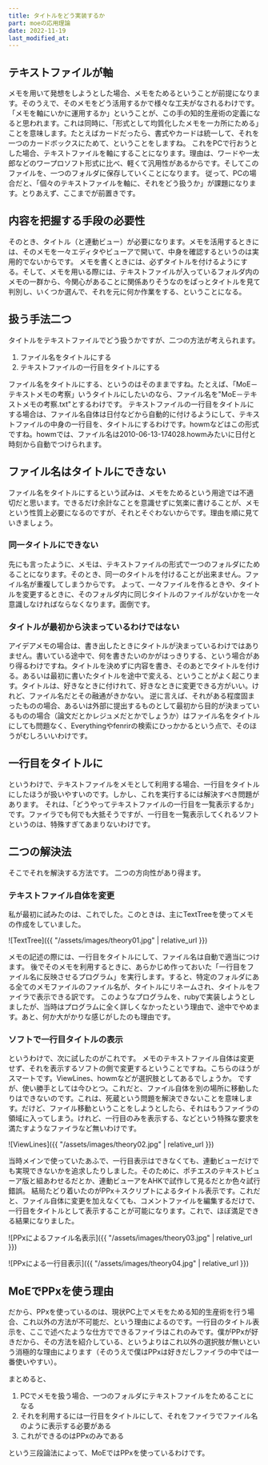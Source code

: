 ```yaml
---
title: タイトルをどう実装するか
part: moeの応用理論
date: 2022-11-19
last_modified_at: 
---
```


## テキストファイルが軸

メモを用いて発想をしようとした場合、メモをためるということが前提になります。そのうえで、そのメモをどう活用するかで様々な工夫がなされるわけです。「メモを軸にいかに運用するか」ということが、この手の知的生産術の定義になると思われます。これは同時に、「形式として均質化したメモを一カ所にためる」ことを意味します。たとえばカードだったら、書式やカードは統一して、それを一つのカードボックスにためて、ということをしますね。
これをPCで行おうとした場合、テキストファイルを軸にすることになります。理由は、ワードや一太郎などのワープロソフト形式に比べ、軽くて汎用性があるからです。そしてこのファイルを、一つのフォルダに保存していくことになります。
従って、PCの場合だと、「個々のテキストファイルを軸に、それをどう扱うか」が課題になります。とりあえず、ここまでが前置きです。

## 内容を把握する手段の必要性

そのとき、タイトル（と連動ビュー）が必要になります。メモを活用するときには、そのメモを一々エディタやビューアで開いて、中身を確認するというのは実用的でないからです。
メモを書くときには、必ずタイトルを付けるようにする。そして、メモを用いる際には、テキストファイルが入っているフォルダ内のメモの一群から、今関心があることに関係ありそうなのをぱっとタイトルを見て判別し、いくつか選んで、それを元に何か作業をする、ということになる。

## 扱う手法二つ

タイトルをテキストファイルでどう扱うかですが、二つの方法が考えられます。

1. ファイル名をタイトルにする
1. テキストファイルの一行目をタイトルにする

ファイル名をタイトルにする、というのはそのままですね。たとえば、「MoE－テキストメモの考察」いうタイトルにしたいのなら、ファイル名を"MoE－テキストメモの考察.txt"とするわけです。
テキストファイルの一行目をタイトルにする場合は、ファイル名自体は日付などから自動的に付けるようにして、テキストファイルの中身の一行目を、タイトルにするわけです。howmなどはこの形式ですね。howmでは、ファイル名は2010-06-13-174028.howmみたいに日付と時刻から自動でつけられます。

## ファイル名はタイトルにできない

ファイル名をタイトルにするという試みは、メモをためるという用途では不適切だと思います。できるだけ余計なことを意識せずに気楽に書けることが、メモという性質上必要になるのですが、それとそぐわないからです。理由を順に見ていきましょう。

### 同一タイトルにできない

先にも言ったように、メモは、テキストファイルの形式で一つのフォルダにためることになります。そのとき、同一のタイトルを付けることが出来ません。ファイル名が重複してしまうからです。
よって、一々ファイルを作るときや、タイトルを変更するときに、そのフォルダ内に同じタイトルのファイルがないかを一々意識しなければならなくなります。面倒です。

### タイトルが最初から決まっているわけではない

アイデアメモの場合は、書き出したときにタイトルが決まっているわけではありません。書いている途中で、何を書きたいのかがはっきりする、という場合があり得るわけですね。タイトルを決めずに内容を書き、そのあとでタイトルを付ける。あるいは最初に書いたタイトルを途中で変える、ということがよく起こります。タイトルは、好きなときに付けれて、好きなときに変更できる方がいい。けれど、ファイル名だとその融通がきかない。
逆に言えば、それがある程度固まったものの場合、あるいは外部に提出するものとして最初から目的が決まっているものの場合（論文だとかレジュメだとかでしょうか）はファイル名をタイトルにしても問題なく、Everythingやfenrirの検索にひっかかるという点で、そのほうがむしろいいわけです。

## 一行目をタイトルに

というわけで、テキストファイルをメモとして利用する場合、一行目をタイトルにしたほうが扱いやすいのです。しかし、これを実行するには解決すべき問題があります。
それは、「どうやってテキストファイルの一行目を一覧表示するか」です。ファイラでも何でも大抵そうですが、一行目を一覧表示してくれるソフトというのは、特殊すぎてあまりないわけです。

## 二つの解決法

そこでそれを解決する方法です。
二つの方向性があり得ます。

### テキストファイル自体を変更

私が最初に試みたのは、これでした。このときは、主にTextTreeを使ってメモの作成をしていました。

![TextTree]({{ "/assets/images/theory01.jpg" | relative_url }})

メモの記述の際には、一行目をタイトルにして、ファイル名は自動で適当につけます。
後でそのメモを利用するときに、あらかじめ作っておいた「一行目をファイル名に反映させるプログラム」を実行します。すると、特定のフォルダにある全てのメモファイルのファイル名が、タイトルにリネームされ、タイトルをファイラで表示できる訳です。
このようなプログラムを、rubyで実装しようとしましたが、当時はプログラムに全く詳しくなかったという理由で、途中でやめます。あと、何か大がかりな感じがしたのも理由です。

### ソフトで一行目タイトルの表示

というわけで、次に試したのがこれです。
メモのテキストファイル自体は変更せず、それを表示するソフトの側で変更するということですね。こちらのほうがスマートです。ViewLines、howmなどが選択肢としてあるでしょうか。
ですが、使い勝手としては今ひとつ。これだと、ファイル自体を別の場所に移動したりはできないのです。これは、死蔵という問題を解決できないことを意味します。だけど、ファイル移動ということをしようとしたら、それはもうファイラの領域に入ってしまう。けれど、一行目のみを表示する、などという特殊な要求を満たすようなファイラなど無いわけです。

![ViewLines]({{ "/assets/images/theory02.jpg" | relative_url }})

当時メインで使っていたあふで、一行目表示はできなくても、連動ビューだけでも実現できないかを追求したりしました。そのために、ポチエスのテキストビューア版と組あわせるだとか、連動ビューアをAHKで試作して見るだとか色々試行錯誤。
結局たどり着いたのがPPx＋スクリプトによるタイトル表示です。これだと、ファイル自体に変更を加えなくても、コメントファイルを編集するだけで、一行目をタイトルとして表示することが可能になります。これで、ほぼ満足できる結果になりました。

![PPxによるファイル名表示]({{ "/assets/images/theory03.jpg" | relative_url }})

![PPxによる一行目表示]({{ "/assets/images/theory04.jpg" | relative_url }})

## MoEでPPxを使う理由

だから、PPxを使っているのは、現状PC上でメモをためる知的生産術を行う場合、これ以外の方法が不可能だ、という理由によるのです。一行目のタイトル表示を、ここで述べたような仕方でできるファイラはこれのみです。僕がPPxが好きだから、その方法を紹介している、というよりはこれ以外の選択肢が無いという消極的な理由によります（そのうえで僕はPPxは好きだしファイラの中では一番使いやすい）。

まとめると、

1. PCでメモを扱う場合、一つのフォルダにテキストファイルをためることになる
1. それを利用するには一行目をタイトルにして、それをファイラでファイル名のように表示する必要がある
1. これができるのはPPxのみである

という三段論法によって、MoEではPPxを使っているわけです。

